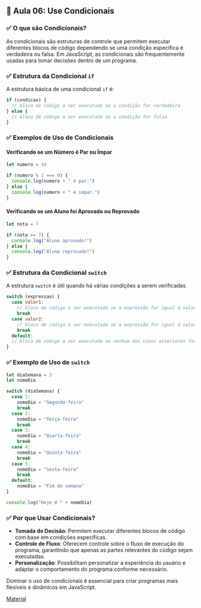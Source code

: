 ## 📝 Aula 06: Use Condicionais

### ✅ O que são Condicionais?

As condicionais são estruturas de controle que permitem executar diferentes blocos de código dependendo se uma condição específica é verdadeira ou falsa. Em JavaScript, as condicionais são frequentemente usadas para tomar decisões dentro de um programa.

### ✅ Estrutura da Condicional `if`

A estrutura básica de uma condicional `if` é:

```javascript
if (condicao) {
  // bloco de código a ser executado se a condição for verdadeira
} else {
  // bloco de código a ser executado se a condição for falsa
}
```

### ✅ Exemplos de Uso de Condicionais

#### Verificando se um Número é Par ou Ímpar

```javascript
let numero = 10

if (numero % 2 === 0) {
  console.log(numero + " é par.")
} else {
  console.log(numero + " é ímpar.")
}
```

#### Verificando se um Aluno foi Aprovado ou Reprovado

```javascript
let nota = 7

if (nota >= 7) {
  console.log("Aluno aprovado!")
} else {
  console.log("Aluno reprovado!")
}
```

### ✅ Estrutura da Condicional `switch`

A estrutura `switch` é útil quando há várias condições a serem verificadas.

```javascript
switch (expressao) {
  case valor1:
    // bloco de código a ser executado se a expressão for igual a valor1
    break
  case valor2:
    // bloco de código a ser executado se a expressão for igual a valor2
    break
  default:
  // bloco de código a ser executado se nenhum dos casos anteriores for correspondido
}
```

### ✅ Exemplo de Uso de `switch`

```javascript
let diaSemana = 3
let nomeDia

switch (diaSemana) {
  case 1:
    nomeDia = "Segunda-feira"
    break
  case 2:
    nomeDia = "Terça-feira"
    break
  case 3:
    nomeDia = "Quarta-feira"
    break
  case 4:
    nomeDia = "Quinta-feira"
    break
  case 5:
    nomeDia = "Sexta-feira"
    break
  default:
    nomeDia = "Fim de semana"
}

console.log("Hoje é " + nomeDia)
```

### ✅ Por que Usar Condicionais?

- **Tomada de Decisão**: Permitem executar diferentes blocos de código com base em condições específicas.
- **Controle de Fluxo**: Oferecem controle sobre o fluxo de execução do programa, garantindo que apenas as partes relevantes do código sejam executadas.
- **Personalização**: Possibilitam personalizar a experiência do usuário e adaptar o comportamento do programa conforme necessário.

Dominar o uso de condicionais é essencial para criar programas mais flexíveis e dinâmicos em JavaScript.

[Material](./Use%20condicionais.pdf)
